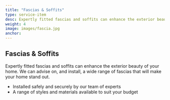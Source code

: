 ```yaml
---
title: "Fascias & Soffits"
type: service-item
desc: Expertly fitted fascias and soffits can enhance the exterior beauty of your home.
weight: 4
image: images/fascia.jpg
anchor: 
---
```

## Fascias & Soffits

Expertly fitted fascias and soffits can enhance the exterior beauty of your home. We can advise on, and install, a wide range of fascias that will make your home stand out.

* Installed safely and securely by our team of experts
* A range of styles and materials available to suit your budget
